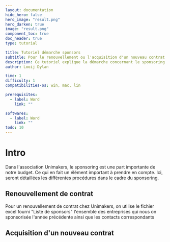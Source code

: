 ```yaml
---
layout: documentation
hide_hero: false
hero_image: "result.png"
hero_darken: true
image: "result.png"
component_toc: true
doc_header: true
type: tutorial

title: Tutoriel démarche sponsors 
subtitle: Pour le renouvellement ou l'acquisition d'un nouveau contrat
description: Ce tutoriel explique la démarche concernant le sponsoring pour unimakers.
author: Looij Dylan

time: 1
difficulty: 1
compatibilities-os: win, mac, lin

prerequisites:
  - label: Word
    link: ""

softwares: 
  - label: Word
    link: ""
todo: 10
---
```

# Intro

Dans l'association Unimakers, le sponsoring est une part importante de notre budget. Ce qui en fait un élément important à prendre en compte. Ici, seront détaillées les différentes procédures dans le cadre du sponsoring.

## Renouvellement de contrat

Pour un renouvellement de contrat chez Unimakers, on utilise le fichier excel fourni "Liste de sponsors" l'ensemble des entreprises qui nous on sponsorisée l'année précédente ainsi que les contacts correspondants

## Acquisition d'un nouveau contrat